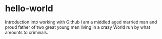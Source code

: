 # hello-world
Introduction into working with Github
I am a middled aged married man and proud father of two great young men
living in a crazy World run by what amounts to criminals.
